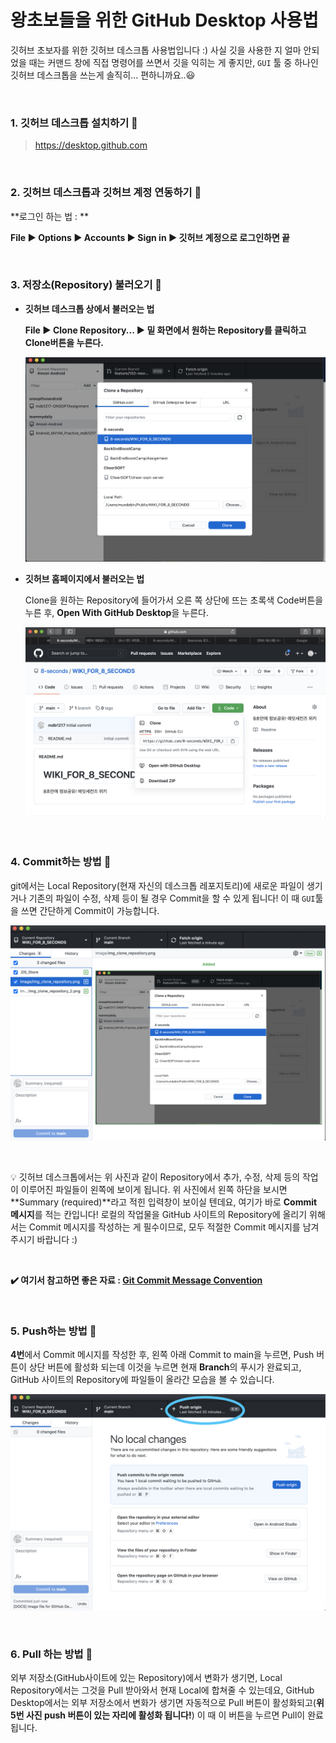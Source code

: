 # 왕초보들을 위한 GitHub Desktop 사용법

깃허브 초보자를 위한 깃허브 데스크톱 사용법입니다 :) 사실 깃을 사용한 지 얼마 안되었을 때는 커맨드 창에 직접 명령어를 쓰면서 깃을 익히는 게 좋지만, `GUI` 툴 중 하나인 깃허브 데스크톱을 쓰는게 솔직히... 편하니까요..:smiley:

<br>

### 1. 깃허브 데스크톱 설치하기 :green_apple:

> https://desktop.github.com

<br>

### 2. 깃허브 데스크톱과 깃허브 계정 연동하기 :apple:

**로그인 하는 법 : **

**File :arrow_forward: Options :arrow_forward: Accounts :arrow_forward: Sign in :arrow_forward: 깃허브 계정으로 로그인하면 끝**

<br>

### 3. 저장소(Repository) 불러오기 :orange:

- **깃허브 데스크톱 상에서 불러오는 법**

  **File :arrow_forward: Clone Repository... :arrow_forward: 밑 화면에서 원하는 Repository를 클릭하고 Clone버튼을 누른다.**

  ![img_clone_repository](/Image/img_clone_repository.png)

- **깃허브 홈페이지에서 불러오는 법**

  Clone을 원하는 Repository에 들어가서 오른 쪽 상단에 뜨는 초록색 Code버튼을 누른 후, **Open With GitHub Desktop**을 누른다.

  ![img_clone_repository_2](/Image/img_clone_repository_2.png)

<br>

### 4. Commit하는 방법 :lemon:

git에서는 Local Repository(현재 자신의 데스크톱 레포지토리)에 새로운 파일이 생기거나 기존의 파일이 수정, 삭제 등이 될 경우 Commit을 할 수 있게 됩니다! 이 때 `GUI`툴을 쓰면 간단하게 Commit이 가능합니다.

![img_commit_way](/Image/img_commit_way.png)

<br>

:bulb: 깃허브 데스크톱에서는 위 사진과 같이 Repository에서 추가, 수정, 삭제 등의 작업이 이루어진 파일들이 왼쪽에 보이게 됩니다. 위 사진에서 왼쪽 하단을 보시면 **Summary (required)**라고 적힌 입력창이 보이실 텐데요, 여기가 바로 **Commit 메시지**를 적는 칸입니다! 로컬의 작업물을 GitHub 사이트의 Repository에 올리기 위해서는 Commit 메시지를 작성하는 게 필수이므로, 모두 적절한 Commit 메시지를 남겨주시기 바랍니다 :)

<br>

**:heavy_check_mark: 여기서 참고하면 좋은 자료 : [Git Commit Message Convention](https://github.com/8-seconds/WIKI_FOR_8_SECONDS/blob/main/GitHub/CommitMessageConvention.md)**

<br>

### 5. Push하는 방법 :grapes:

**4번**에서 Commit 메시지를 작성한 후, 왼쪽 아래 Commit to main을 누르면, Push 버튼이 상단 버튼에 활성화 되는데 이것을 누르면 현재 **Branch**의 푸시가 완료되고, GitHub 사이트의 Repository에 파일들이 올라간 모습을 볼 수 있습니다.

![img_push_way](/Image/img_push_way.png)

<br>

### 6. Pull 하는 방법 :avocado:

외부 저장소(GitHub사이트에 있는 Repository)에서 변화가 생기면, Local Repository에서는 그것을 Pull 받아와서 현재 Local에 합쳐줄 수 있는데요, GitHub Desktop에서는 외부 저장소에서 변화가 생기면 자동적으로 Pull 버튼이 활성화되고(**위 5번 사진 push 버튼이 있는 자리에 활성화 됩니다!**) 이 때 이 버튼을 누르면 Pull이 완료됩니다. 
